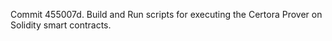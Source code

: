 Commit 455007d.                    Build and Run scripts for executing the Certora Prover on Solidity smart contracts.